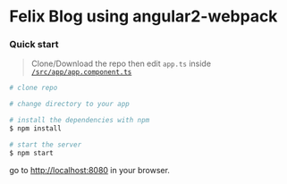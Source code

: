 # Felix Blog using angular2-webpack

### Quick start

> Clone/Download the repo then edit `app.ts` inside [`/src/app/app.component.ts`](/src/app/app.component.ts)

```bash
# clone repo

# change directory to your app

# install the dependencies with npm
$ npm install

# start the server
$ npm start
```
go to [http://localhost:8080](http://localhost:8080) in your browser.
